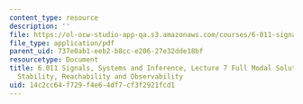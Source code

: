 ```yaml
---
content_type: resource
description: ''
file: https://ol-ocw-studio-app-qa.s3.amazonaws.com/courses/6-011-signals-systems-and-inference-spring-2018/14c2cc64f729f4e64df7cf3f2921fcd1_MIT6_011S18lec7.pdf
file_type: application/pdf
parent_uid: 737e0ab1-eeb2-b8cc-e206-27e32dde18bf
resourcetype: Document
title: 6.011 Signals, Systems and Inference, Lecture 7 Full Modal Solution, Asymptotic
  Stability, Reachability and Observability
uid: 14c2cc64-f729-f4e6-4df7-cf3f2921fcd1
---
```

